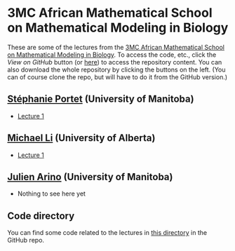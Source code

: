 # 3MC African Mathematical School on Mathematical Modeling in Biology

These are some of the lectures from the [3MC African Mathematical School on Mathematical Modeling in Biology](https://natural-sciences.nwu.ac.za/paa/3MC-School-BM). To access the code, etc., click the *View on GitHub* button (or [here](https://github.com/julien-arino/3MC-mathematical-modelling-in-biology)) to access the repository content. You can also download the whole repository by clicking the buttons on the left. (You can of course clone the repo, but will have to do it from the GitHub version.)

## [Stéphanie Portet](https://server.math.umanitoba.ca/~sportet/index.html) (University of Manitoba)

- [Lecture 1](SA_Portet_1.pdf)

## [Michael Li](https://www.ualberta.ca/~myli) (University of Alberta)

- [Lecture 1](MLi-3MC-Lecture1.pdf)

## [Julien Arino](https://julien-arino.github.io) (University of Manitoba)

- Nothing to see here yet

## Code directory

You can find some code related to the lectures in [this directory](https://github.com/julien-arino/3MC-mathematical-modelling-in-biology/tree/main/CODE) in the GitHub repo.